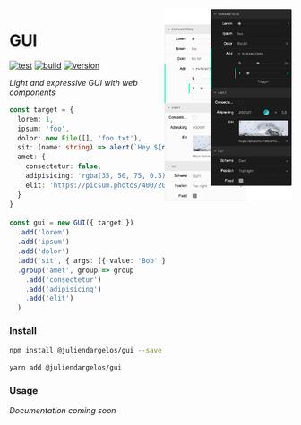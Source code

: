 <img alt="Preview" src="preview.png" align="right" width="45%">

# GUI

[![test](https://github.com/juliendargelos/gui/workflows/test/badge.svg?branch=master)](https://github.com/juliendargelos/gui/actions?workflow=test)
[![build](https://github.com/juliendargelos/gui/workflows/build/badge.svg?branch=master)](https://github.com/juliendargelos/gui/actions?workflow=build)
[![version](https://img.shields.io/github/package-json/v/juliendargelos/gui)](https://github.com/juliendargelos/gui)

*Light and expressive GUI with web components*

```typescript
const target = {
  lorem: 1,
  ipsum: 'foo',
  dolor: new File([], 'foo.txt'),
  sit: (name: string) => alert(`Hey ${name}`),
  amet: {
    consectetur: false,
    adipisicing: 'rgba(35, 50, 75, 0.5)',
    elit: 'https://picsum.photos/400/200.jpg'
  }
}

const gui = new GUI({ target })
  .add('lorem')
  .add('ipsum')
  .add('dolor')
  .add('sit', { args: [{ value: 'Bob' }] })
  .group('amet', group => group
    .add('consectetur')
    .add('adipisicing')
    .add('elit')
  )
```

### Install

```bash
npm install @juliendargelos/gui --save
```

```bash
yarn add @juliendargelos/gui
```

### Usage

*Documentation coming soon*
